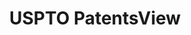 ---
bigquery: https://console.cloud.google.com/bigquery?p=patents-public-data&d=patentsview&page=dataset
citation: Attribution should be given to PatentsView for use, distribution, or derivative
  works.
code: https://github.com/CSSIP-AIR/PatentsView-Code-Snippets/
contributors: USPTO
cost: None
description: 'PatentsView includes US patent data including raw data (summaries, applications,
  pregrant applications), disambugations of inventors and assignees, and inventor
  gender estimates.  Also foreign priority data, # of figures and sheets, and government
  interest statements.'
documentation: https://patentsview.org/query/builder-faqs
last_edit: 04/09/2022, 21:54:03
location: https://patentsview.org/
maintained_by: USPTO
record_creation_timestamp: 12/2/2020 17:20:46
schema_fields:
- patent_id
- county_fips
- contract_award_number
- country
- _371_date
- classification_value
- doctype
- text
- assignee_id
- series_code
- disamb_inventor_id_20201229
- organization_id
- classification_data_source
- inventor_id
- id
- disamb_assignee_id_20181127
- disamb_inventor_id_20191231
- gi_statement
- disclaimer_date
- disamb_inventor_id_20171226
- subsection_id
- disamb_assignee_id_20190312
- name_last
- symbol_position
- lawyer_id
- rawinventor_id
- rel_id
- location_id
- relkind
- kind
- county
- rawassignee_id
- lname
- action_date
- term_extension
- term_disclaimer
- male_flag
- disamb_inventor_id_20190820
- status
- num
- length
- disamb_inventor_id_20180528
- disamb_inventor_id_20170307
- disamb_inventor_id_20171003
- deceased
- organization
- disamb_assignee_id_20191231
- subgroup
- num_figures
- mainclass_id
- subcategory_id
- date
- subclass_id
- field_title
- variety
- fname
- disamb_inventor_id_20190312
- classification_level
- _102_date
- rawlocation_id
- latitude
- disamb_assignee_id_20200929
- disamb_inventor_id_20200331
- disamb_assignee_id_20190820
- disamb_inventor_id_20191008
- term_grant
- sector_title
- group
- subgroup_id
- group_id
- citation_id
- classification_status
- country_transformed
- longitude
- level_two
- level_three
- type
- name
- category
- abstract
- exemplary
- ipc_version_indicator
- role
- disamb_inventor_id_20200630
- applicant_type
- designation
- withdrawn
- title
- male
- name_first
- subclass
- latlong
- sequence
- doc_type
- state
- f102_date
- filename
- state_fips
- num_sheets
- disamb_inventor_id_20170808
- disamb_assignee_id_20200630
- section
- disamb_inventor_id_20200929
- ipc_class
- latin_name
- section_id
- attribution_status
- uuid
- rule_47
- disamb_inventor_id_20181127
- lapse_of_patent
- reldocno
- level_one
- num_claims
- application_id
- number
- dependent
- main_group
- publication_number
- f371_date
- disamb_assignee_id_20191008
- disamb_assignee_id_20200331
- city
- field_id
- category_id
shortname: patentsview
tags:
- disambiguation
- United States
- gender
terms_of_use: Creative Commons Attribution 4.0 International License.
timeframe: 1963-1999
title: USPTO PatentsView
uuid: cf1780b1-e265-4e49-8d1d-83b9cfe0fd9a
---